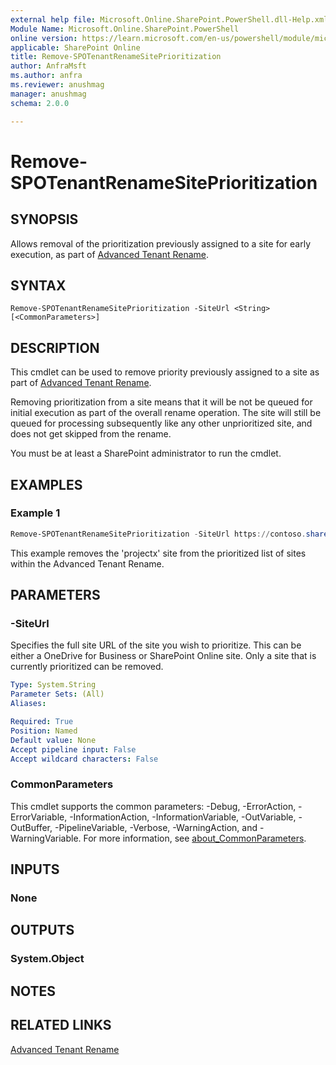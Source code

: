 ```yaml
---
external help file: Microsoft.Online.SharePoint.PowerShell.dll-Help.xml
Module Name: Microsoft.Online.SharePoint.PowerShell
online version: https://learn.microsoft.com/en-us/powershell/module/microsoft.online.sharepoint.powershell/remove-spotenantrenamesiteprioritization
applicable: SharePoint Online
title: Remove-SPOTenantRenameSitePrioritization
author: AnfraMsft
ms.author: anfra
ms.reviewer: anushmag
manager: anushmag
schema: 2.0.0

---
```


# Remove-SPOTenantRenameSitePrioritization
## SYNOPSIS
Allows removal of the prioritization previously assigned to a site for early execution, as part of [Advanced Tenant Rename](/sharepoint/change-your-sharepoint-domain-name#advanced-tenant-rename-preview).
## SYNTAX
```
Remove-SPOTenantRenameSitePrioritization -SiteUrl <String> [<CommonParameters>]
```
## DESCRIPTION
This cmdlet can be used to remove priority previously assigned to a site as part of [Advanced Tenant Rename](/sharepoint/change-your-sharepoint-domain-name#advanced-tenant-rename-preview).

Removing prioritization from a site means that it will be not be queued for initial execution as part of the overall rename operation. The site will still be queued for processing subsequently like any other unprioritized site, and does not get skipped from the rename.

You must be at least a SharePoint administrator to run the cmdlet.

## EXAMPLES

### Example 1

```powershell
Remove-SPOTenantRenameSitePrioritization -SiteUrl https://contoso.sharepoint.com/sites/projectx
```

This example removes the 'projectx' site from the prioritized list of sites within the Advanced Tenant Rename.

## PARAMETERS

### -SiteUrl

Specifies the full site URL of the site you wish to prioritize. This can be either a OneDrive for Business or SharePoint Online site. Only a site that is currently prioritized can be removed.

```yaml
Type: System.String
Parameter Sets: (All)
Aliases:

Required: True
Position: Named
Default value: None
Accept pipeline input: False
Accept wildcard characters: False
```

### CommonParameters

This cmdlet supports the common parameters: -Debug, -ErrorAction, -ErrorVariable, -InformationAction, -InformationVariable, -OutVariable, -OutBuffer, -PipelineVariable, -Verbose, -WarningAction, and -WarningVariable. For more information, see [about_CommonParameters](https://go.microsoft.com/fwlink/?LinkID=113216).

## INPUTS

### None

## OUTPUTS

### System.Object

## NOTES

## RELATED LINKS

[Advanced Tenant Rename](https://aka.ms/advancedtenantrename)
